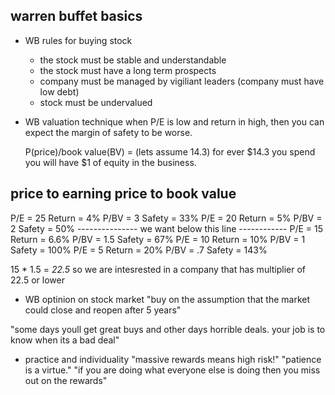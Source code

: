 ## warren buffet basics

- WB rules for buying stock
  - the stock must be stable and understandable
  - the stock must have a long term prospects
  - company must be managed by vigiliant leaders (company must have low debt)
  - stock must be undervalued

- WB valuation technique
  when P/E is low and return in high, then you can expect the margin of
      safety to be worse.

  P(price)/book value(BV) = (lets assume 14.3) for ever $14.3 you spend you
      will have $1 of equity in the business.


price to earning                   price to book value
------------------------------------------------------------------
P/E = 25    Return = 4%            P/BV = 3      Safety = 33%
P/E = 20    Return = 5%            P/BV = 2      Safety = 50%
    --------------- we want below this line ------------
P/E = 15    Return = 6.6%          P/BV = 1.5    Safety = 67%
P/E = 10    Return = 10%           P/BV = 1     Safety = 100%
P/E = 5     Return = 20%           P/BV = .7     Safety = 143%

15 * 1.5 = *22.5* so we are intesrested in a company that
has multiplier of 22.5 or lower

- WB optinion on stock market
"buy on the assumption that the market could close and reopen after 5 years"

"some days youll get great buys and other days horrible deals. your job is
to know when its a bad deal"

- practice and individuality
"massive rewards means high risk!"
"patience is a virtue."
"if you are doing what everyone else is doing then you miss out on the rewards"


